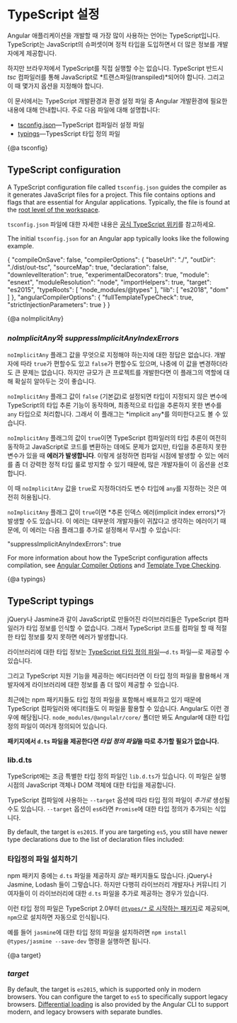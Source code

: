 <!--
# TypeScript configuration
-->
# TypeScript 설정

<!--
TypeScript is a primary language for Angular application development.
It is a superset of JavaScript with design-time support for type safety and tooling.
-->
Angular 애플리케이션을 개발할 때 가장 많이 사용하는 언어는 TypeScript입니다.
TypeScript는 JavaScript의 슈퍼셋이며 정적 타입을 도입하면서 더 많은 정보를 개발자에게 제공합니다.

<!--
Browsers can't execute TypeScript directly.
Typescript must be "transpiled" into JavaScript using the *tsc* compiler, which requires some configuration.
-->
하지만 브라우저에서 TypeScript를 직접 실행할 수는 없습니다. TypeScript 반드시 *tsc* 컴파일러를 통해 JavaScript로 *트랜스파일(transpiled)*되어야 합니다. 그리고 이 때 몇가지 옵션을 지정해야 합니다.

<!--
This page covers some aspects of TypeScript configuration and the TypeScript environment
that are important to Angular developers, including details about the following files:
-->
이 문서에서는 TypeScript 개발환경과 환경 설정 파일 중 Angular 개발환경에 필요한 내용에 대해 안내합니다.
주로 다음 파일에 대해 설명합니다:

<!--
* [tsconfig.json](guide/typescript-configuration#tsconfig)&mdash;TypeScript compiler configuration.
* [typings](guide/typescript-configuration#typings)&mdash;TypesScript declaration files.
-->
* [tsconfig.json](guide/typescript-configuration#tsconfig)&mdash;TypeScript 컴파일러 설정 파일
* [typings](guide/typescript-configuration#typings)&mdash;TypesScript 타입 정의 파일


{@a tsconfig}

## TypeScript configuration

A TypeScript configuration file called `tsconfig.json` guides the compiler as it generates JavaScript files for a project.
This file contains options and flags that are essential for Angular applications.
Typically, the file is found at the [root level of the workspace](guide/file-structure).

<div class="alert is-helpful">

<!--
For details about `tsconfig.json`, see the official
[TypeScript wiki](http://www.typescriptlang.org/docs/handbook/tsconfig-json.html).
-->
`tsconfig.json` 파일에 대한 자세한 내용은 [공식 TypeScript 위키](http://www.typescriptlang.org/docs/handbook/tsconfig-json.html)를 참고하세요.

</div>

The initial `tsconfig.json` for an Angular app typically looks like the following example.

<code-example lang="json" header="tsconfig.json" linenums="false">
{
  "compileOnSave": false,
  "compilerOptions": {
    "baseUrl": "./",
    "outDir": "./dist/out-tsc",
    "sourceMap": true,
    "declaration": false,
    "downlevelIteration": true,
    "experimentalDecorators": true,
    "module": "esnext",
    "moduleResolution": "node",
    "importHelpers": true,
    "target": "es2015",
    "typeRoots": [
      "node_modules/@types"
    ],
    "lib": [
      "es2018",
      "dom"
    ]
  },
  "angularCompilerOptions": {
    "fullTemplateTypeCheck": true,
    "strictInjectionParameters": true
  }
}
</code-example>


{@a noImplicitAny}

<!--
### *noImplicitAny* and *suppressImplicitAnyIndexErrors*
-->
### *noImplicitAny*와 *suppressImplicitAnyIndexErrors*

<!--
TypeScript developers disagree about whether the `noImplicitAny` flag should be `true` or `false`.
There is no correct answer and you can change the flag later.
But your choice now can make a difference in larger projects, so it merits discussion.
-->
`noImplicitAny` 플래그 값을 무엇으로 지정해야 하는지에 대한 정답은 없습니다. 개발자에 따라 `true`가 편할수도 있고 `false`가 편할수도 있으며, 나중에 이 값을 변경하더라도 큰 문제는 없습니다.
하지만 규모가 큰 프로젝트를 개발한다면 이 플래그의 역할에 대해 확실히 알아두는 것이 좋습니다.

<!--
When the `noImplicitAny` flag is `false` (the default), and if
the compiler cannot infer the variable type based on how it's used,
the compiler silently defaults the type to `any`. That's what is meant by *implicit `any`*.
-->
`noImplicitAny` 플래그 값이 `false` (기본값)로 설정되면 타입이 지정되지 않은 변수에 TypeScript의 타입 추론 기능이 동작하며, 최종적으로 타입을 추론하지 못한 변수를 `any` 타입으로 처리합니다. 그래서 이 플래그는 *implicit `any`*를 의미한다고도 볼 수 있습니다.

<!--
When the `noImplicitAny` flag is `true` and the TypeScript compiler cannot infer
the type, it still generates the JavaScript files, but it also **reports an error**.
Many seasoned developers prefer this stricter setting because type checking catches more
unintentional errors at compile time.
-->
`noImplicitAny` 플래그의 값이 `true`이면 TypeScript 컴파일러의 타입 추론이 여전히 동작하고 JavaScript로 코드를 변환하는 데에도 문제가 없지만, 타입을 추론하지 못한 변수가 있을 때 **에러가 발생합니다**.
이렇게 설정하면 컴파일 시점에 발생할 수 있는 에러를 좀 더 강력한 정적 타입 룰로 방지할 수 있기 때문에, 많은 개발자들이 이 옵션을 선호합니다.

<!--
You can set a variable's type to `any` even when the `noImplicitAny` flag is `true`.
-->
이 때 `noImplicitAny` 값을 `true`로 지정하더라도 변수 타입에 `any`를 지정하는 것은 여전히 허용됩니다.

<!--
When the `noImplicitAny` flag is `true`, you may get *implicit index errors* as well.
Most developers feel that *this particular error* is more annoying than helpful.
You can suppress them with the following additional flag:
-->
`noImplicitAny` 플래그 값이 `true`이면 *추론 인덱스 에러(implicit index errors)*가 발생할 수도 있습니다.
이 에러는 대부분의 개발자들이 귀찮다고 생각하는 에러이기 때문에, 이 에러는 다음 플래그를 추가로 설정해서 무시할 수 있습니다:

<code-example>

  "suppressImplicitAnyIndexErrors": true

</code-example>

<div class="alert is-helpful">

For more information about how the TypeScript configuration affects compilation, see [Angular Compiler Options](guide/angular-compiler-options) and [Template Type Checking](guide/template-typecheck).

</div>

{@a typings}

## TypeScript typings

<!--
Many JavaScript libraries, such as jQuery, the Jasmine testing library, and Angular,
extend the JavaScript environment with features and syntax
that the TypeScript compiler doesn't recognize natively.
When the compiler doesn't recognize something, it throws an error.
-->
jQuery나 Jasmine과 같이 JavaScript로 만들어진 라이브러리들은 TypeScript 컴파일러가 타입 정보를 인식할 수 없습니다. 그래서 TypeScript 코드를 컴파일 할 때 적절한 타입 정보를 찾지 못하면 에러가 발생합니다.

<!--
Use [TypeScript type definition files](https://www.typescriptlang.org/docs/handbook/writing-declaration-files.html)&mdash;`d.ts files`&mdash;to tell the compiler about the libraries you load.
-->
라이브러리에 대한 타입 정보는 [TypeScript 타입 정의 파일](https://www.typescriptlang.org/docs/handbook/writing-declaration-files.html)&mdash;`d.ts` 파일&mdash;로 제공할 수 있습니다.

<!--
TypeScript-aware editors leverage these same definition files to display type information about library features.
-->
그리고 TypeScript 지원 기능을 제공하는 에디터라면 이 타입 정의 파일을 활용해서 개발자에게 라이브러리에 대한 정보를 좀 더 많이 제공할 수 있습니다.

<!--
Many libraries include definition files in their npm packages where both the TypeScript compiler and editors
can find them. Angular is one such library.
The `node_modules/@angular/core/` folder of any Angular application contains several `d.ts` files that describe parts of Angular.
-->
최근에는 npm 패키지들도 타입 정의 파일을 포함해서 배포하고 있기 때문에 TypeScript 컴파일러와 에디터들도 이 파일을 활용할 수 있습니다.
Angular도 이런 경우에 해당됩니다.
`node_modules/@angulalr/core/` 폴더만 봐도 Angular에 대한 타입 정의 파일이 여러개 정의되어 있습니다.

<div class="alert is-helpful">

<!--
You don't need to do anything to get *typings* files for library packages that include `d.ts` files.
Angular packages include them already.
-->
**패키지에서 `d.ts` 파일을 제공한다면 *타입 정의 파일*을 따로 추가할 필요가 없습니다.**

</div>

### lib.d.ts

<!--
TypeScript includes a special declaration file called `lib.d.ts`. This file contains the ambient declarations for various common JavaScript constructs present in JavaScript runtimes and the DOM.
-->
TypeScript에는 조금 특별한 타입 정의 파일인 `lib.d.ts`가 있습니다. 이 파일은 실행 시점의 JavaScript 객체나 DOM 객체에 대한 타입을 제공합니다.

<!--
Based on the `--target`, TypeScript adds _additional_ ambient declarations
like `Promise` if the target is `es6`.
-->
TypeScript 컴파일에 사용하는 `--target` 옵션에 따라 타입 정의 파일이 _추가로_ 생성될 수도 있습니다. `--target` 옵션이 `es6`라면 `Promise`에 대한 타입 정의가 추가되는 식입니다.

By default, the target is `es2015`. If you are targeting `es5`, you still have newer type declarations due to the list of declaration files included:

<code-example path="getting-started/tsconfig.0.json" header="tsconfig.json (lib excerpt)" region="lib"></code-example>

<!--
### Installable typings files
-->
### 타입정의 파일 설치하기

<!--
Many libraries&mdash;jQuery, Jasmine, and Lodash among them&mdash;do *not* include `d.ts` files in their npm packages.
Fortunately, either their authors or community contributors have created separate `d.ts` files for these libraries and
published them in well-known locations.
-->
npm 패키지 중에는 `d.ts` 파일을 제공하지 *않는* 패키지들도 많습니다. jQuery나 Jasmine, Lodash 들이 그렇습니다.
하지만 다행히 라이브러리 개발자나 커뮤니티 기여자들이 이 라이브러리에 대한 `d.ts` 파일을 추가로 제공하는 경우가 있습니다.

<!--
You can install these typings via `npm` using the
[`@types/*` scoped package](http://www.typescriptlang.org/docs/handbook/declaration-files/consumption.html)
and Typescript, starting at 2.0, automatically recognizes them.
-->
이런 타입 정의 파일은 TypeScript 2.0부터 [`@types/*` 로 시작하는 패키지](http://www.typescriptlang.org/docs/handbook/declaration-files/consumption.html)로 제공되며, `npm`으로 설치하면 자동으로 인식됩니다.

<!--
For instance, to install typings for `jasmine` you run `npm install @types/jasmine --save-dev`.
-->
예를 들어 `jasmine`에 대한 타입 정의 파일을 설치하려면 `npm install @types/jasmine --save-dev` 명령을 실행하면 됩니다.



{@a target}


### *target*

By default, the target is `es2015`, which is supported only in modern browsers. You can configure the target to `es5` to specifically support legacy browsers. [Differential loading](guide/deployment#differential-loading) is also provided by the Angular CLI to support modern, and legacy browsers with separate bundles.
